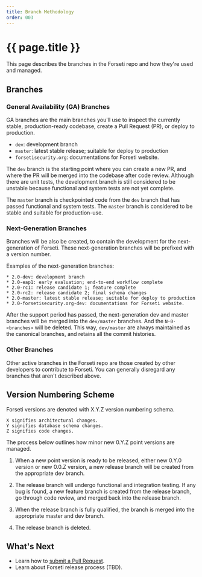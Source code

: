 ```yaml
---
title: Branch Methodology
order: 003
---
```


#  {{ page.title }}

This page describes the branches in the Forseti repo and how they're used
and managed.

## Branches

### General Availability (GA) Branches

GA branches are the main branches you'll use to inspect the currently stable,
production-ready codebase, create a Pull Request (PR), or deploy to production.

* `dev`: development branch
* `master`: latest stable release; suitable for deploy to production
* `forsetisecurity.org`: documentations for Forseti website.

The `dev` branch is the starting point where you can create a new PR,
and where the PR will be merged into the codebase after code review. Although
there are unit tests, the development branch is still considered to be unstable
because functional and system tests are not yet complete.

The `master` branch is checkpointed code from the `dev` branch that
has passed functional and system tests. The `master` branch is considered
to be stable and suitable for production-use.

### Next-Generation Branches

Branches will be also be created, to contain the development for the
next-generation of Forseti.  These next-generation branches will be prefixed
with a version number.

Examples of the next-generation branches:
```
* 2.0-dev: development branch
* 2.0-eap1: early evaluation; end-to-end workflow complete
* 2.0-rc1: release candidate 1; feature complete
* 2.0-rc2: release candidate 2; final schema changes
* 2.0-master: latest stable release; suitable for deploy to production
* 2.0-forsetisecurity.org-dev: documentations for Forseti website.
```

After the support period has passed, the next-generation dev and master
branches will be merged into the `dev/master` branches. And the `N-0-<branches>`
will be deleted.  This way, `dev/master` are always maintained as the
canonical branches, and retains all the commit histories.

### Other Branches

Other active branches in the Forseti repo are those created by other developers
to contribute to Forseti. You can generally disregard any branches that aren't
described above.

## Version Numbering Scheme

Forseti versions are denoted with X.Y.Z version numbering schema.
```
X signifies architectural changes.
Y signifies database schema changes.
Z signifies code changes.
```

The process below outlines how minor new 0.Y.Z point versions are managed.

1. When a new point version is ready to be released, either new 0.Y.0 version
or new 0.0.Z version, a new release branch will be created from the 
appropriate dev branch.

1. The release branch will undergo functional and integration testing.
If any bug is found, a new feature branch is created from the release branch,
go through code review, and merged back into the release branch.

1. When the release branch is fully qualified, the branch is merged into 
the appropriate master and dev branch.

1. The release branch is deleted.

## What's Next

* Learn how to [submit a Pull Request](https://github.com/GoogleCloudPlatform/forseti-security/blob/master/.github/CONTRIBUTING.md).
* Learn about Forseti release process (TBD).
